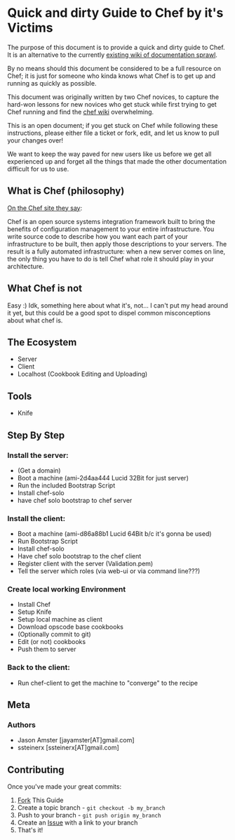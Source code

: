 # Quick and dirty Guide to Chef by it's Victims

The purpose of this document is to provide a quick and dirty guide to Chef. It
is an alternative to the currently [existing wiki of documentation sprawl][0].

By no means should this document be considered to be a full resource on Chef;
it is just for someone who kinda knows what Chef is to get up and running as
quickly as possible.

This document was originally written by two Chef novices, to capture the
hard-won lessons for new novices who get stuck while first trying to get Chef
running and find the [chef wiki][0] overwhelming.

This is an open document; if you get stuck on Chef while following these
instructions, please either file a ticket or fork, edit, and let us know to
pull your changes over!

We want to keep the way paved for new users like us before we get all
experienced up and forget all the things that made the other documentation
difficult for us to use.


## What is Chef (philosophy)

[On the Chef site they say][3]:

Chef is an open source systems integration framework built to bring
the benefits of configuration management to your entire infrastructure. You
write source code to describe how you want each part of your infrastructure to
be built, then apply those descriptions to your servers. The result is a fully
automated infrastructure: when a new server comes on line, the only thing you
have to do is tell Chef what role it should play in your architecture.

## What Chef is not

Easy :) Idk, something here about what it's, not... I can't put my head around
it yet, but this could be a good spot to dispel common misconceptions about
what chef is.

## The Ecosystem
* Server
* Client
* Localhost (Cookbook Editing and Uploading)

## Tools

* Knife

## Step By Step

### Install the server:

* (Get a domain)
* Boot a machine (ami-2d4aa444 Lucid 32Bit for just server)
* Run the included Bootstrap Script
* Install chef-solo
* have chef solo bootstrap to chef server


### Install the client:

* Boot a machine (ami-d86a88b1 Lucid 64Bit b/c it's gonna be used)
* Run Bootstrap Script
* Install chef-solo
* Have chef solo bootstrap to the chef client
* Register client with the server (Validation.pem)
* Tell the server which roles (via web-ui or via command line???)

### Create local working Environment

* Install Chef
* Setup Knife
* Setup local machine as client
* Download opscode base cookbooks
* (Optionally commit to git)
* Edit (or not) cookbooks
* Push them to server

### Back to the client:

* Run chef-client to get the machine to "converge" to the recipe

## Meta
### Authors

* Jason Amster [jayamster[AT]gmail.com]
* ssteinerx [ssteinerx[AT]gmail.com]

Contributing
------------

Once you've made your great commits:

1. [Fork][1] This Guide
2. Create a topic branch - `git checkout -b my_branch`
3. Push to your branch - `git push origin my_branch`
4. Create an [Issue][2] with a link to your branch
5. That's it!

[0]: http://wiki.opscode.com/dashboard.action
[1]: http://help.github.com/forking/
[2]: http://github.com/defunkt/Quick-and-Dirty-Guide-to-Chef/issues
[3]: http://www.opscode.com/chef/
